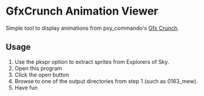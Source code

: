 # GfxCrunch Animation Viewer

Simple tool to display animations from psy_commando's [Gfx Crunch](https://github.com/PsyCommando/ppmdu).

## Usage

1. Use the pkspr option to extract sprites from Explorers of Sky.
2. Open this program
3. Click the open button
4. Browse to one of the output directories from step 1 (such as 0163_mew).
5. Have fun